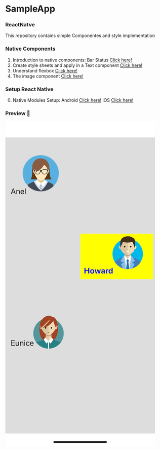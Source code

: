 # SampleApp
### ReactNatve
This repository contains simple Componentes and style implementation

### Native Components

1. Introduction to native components: Bar Status <a href="https://reactnative.dev/docs/statusbar">Click here!</a>
2. Create style sheets and apply in a Text component <a href="https://reactnative.dev/docs/text#__docusaurus">Click here!</a>
3. Understand flexbox  <a href="https://reactnative.dev/docs/flexbox">Click here!</a>
4. The image component  <a href="https://reactnative.dev/docs/images">Click here!</a>


### Setup React Native

0. Native Modules Setup: Android  <a href="https://medium.com/swlh/react-native-and-android-studio-everything-you-need-to-get-started-in-linux-b47154e78f9e">Click here!</a> iOS  <a href="https://nandovieira.com/setting-up-react-native-on-macos-mojavee">Click here!</a>

### Preview 🎉
<img src="https://github.com/AnelCC/SampleApp/blob/b1360ae3827a56869ab3ec778300898e50bc5028/screen_shots/image/image_component.png"/>
